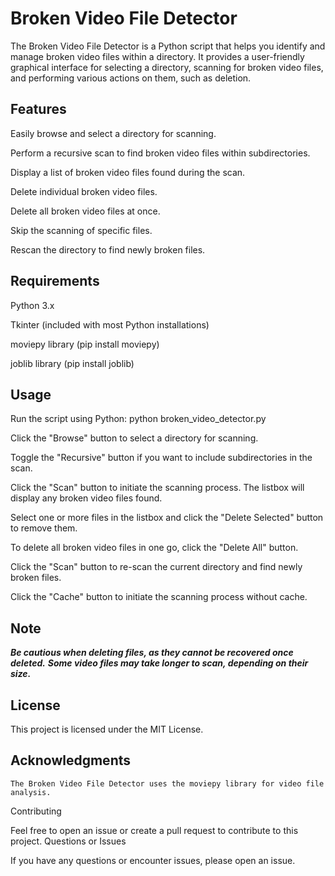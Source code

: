 # Broken Video File Detector

The Broken Video File Detector is a Python script that helps you identify and manage broken video files within a directory. It provides a user-friendly graphical interface for selecting a directory, scanning for broken video files, and performing various actions on them, such as deletion.

## Features

Easily browse and select a directory for scanning.

Perform a recursive scan to find broken video files within subdirectories.

Display a list of broken video files found during the scan.

Delete individual broken video files.

Delete all broken video files at once.

Skip the scanning of specific files.

Rescan the directory to find newly broken files.

## Requirements
Python 3.x
 
Tkinter (included with most Python installations)

moviepy library (pip install moviepy)

joblib library (pip install joblib)

## Usage

Run the script using Python: python broken_video_detector.py

Click the "Browse" button to select a directory for scanning.

Toggle the "Recursive" button if you want to include subdirectories in the scan.

Click the "Scan" button to initiate the scanning process. The listbox will display any broken video files found.

Select one or more files in the listbox and click the "Delete Selected" button to remove them.

To delete all broken video files in one go, click the "Delete All" button.

Click the "Scan" button to re-scan the current directory and find newly broken files.

Click the "Cache" button to initiate the scanning process without cache.

## Note

***Be cautious when deleting files, as they cannot be recovered once deleted.***
***Some video files may take longer to scan, depending on their size.***

## License

This project is licensed under the MIT License.

## Acknowledgments

    The Broken Video File Detector uses the moviepy library for video file analysis.

Contributing

Feel free to open an issue or create a pull request to contribute to this project.
Questions or Issues

If you have any questions or encounter issues, please open an issue.
